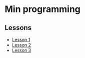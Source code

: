 # Min programming

## Lessons

- [Lesson 1](https://github.com/EmilOJ/chimi_programming/tree/master/lessons/01)
- [Lesson 2](https://github.com/EmilOJ/chimi_programming/tree/master/lessons/02)
- [Lesson 3](https://github.com/EmilOJ/chimi_programming/tree/master/lessons/03)
